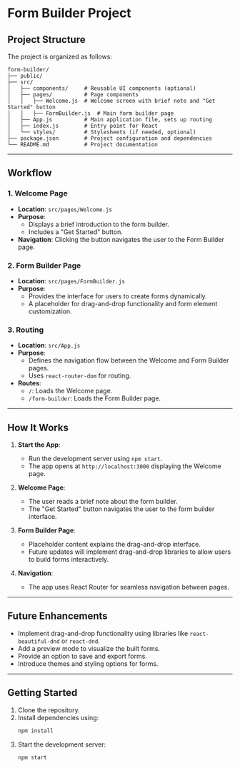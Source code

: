 # Form Builder Project

## Project Structure
The project is organized as follows:

```
form-builder/
├── public/
├── src/
│   ├── components/     # Reusable UI components (optional)
│   ├── pages/          # Page components
│   │   ├── Welcome.js  # Welcome screen with brief note and "Get Started" button
│   │   ├── FormBuilder.js  # Main form builder page
│   ├── App.js          # Main application file, sets up routing
│   ├── index.js        # Entry point for React
│   └── styles/         # Stylesheets (if needed, optional)
├── package.json        # Project configuration and dependencies
└── README.md           # Project documentation
```

---

## Workflow

### 1. Welcome Page
- **Location**: `src/pages/Welcome.js`
- **Purpose**: 
  - Displays a brief introduction to the form builder.
  - Includes a "Get Started" button.
- **Navigation**: Clicking the button navigates the user to the Form Builder page.

### 2. Form Builder Page
- **Location**: `src/pages/FormBuilder.js`
- **Purpose**: 
  - Provides the interface for users to create forms dynamically.
  - A placeholder for drag-and-drop functionality and form element customization.

### 3. Routing
- **Location**: `src/App.js`
- **Purpose**: 
  - Defines the navigation flow between the Welcome and Form Builder pages.
  - Uses `react-router-dom` for routing.
- **Routes**:
  - `/`: Loads the Welcome page.
  - `/form-builder`: Loads the Form Builder page.

---

## How It Works
1. **Start the App**:
   - Run the development server using `npm start`.
   - The app opens at `http://localhost:3000` displaying the Welcome page.

2. **Welcome Page**:
   - The user reads a brief note about the form builder.
   - The "Get Started" button navigates the user to the form builder interface.

3. **Form Builder Page**:
   - Placeholder content explains the drag-and-drop interface.
   - Future updates will implement drag-and-drop libraries to allow users to build forms interactively.

4. **Navigation**:
   - The app uses React Router for seamless navigation between pages.

---

## Future Enhancements
- Implement drag-and-drop functionality using libraries like `react-beautiful-dnd` or `react-dnd`.
- Add a preview mode to visualize the built forms.
- Provide an option to save and export forms.
- Introduce themes and styling options for forms.

---

## Getting Started
1. Clone the repository.
2. Install dependencies using:
   ```bash
   npm install
   ```
3. Start the development server:
   ```bash
   npm start
   
